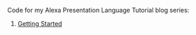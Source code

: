Code for my Alexa Presentation Language Tutorial blog series:
1. [Getting Started](https://blog.rocketinsights.com/alexa-presentation-language-tutorial-getting-started/)

